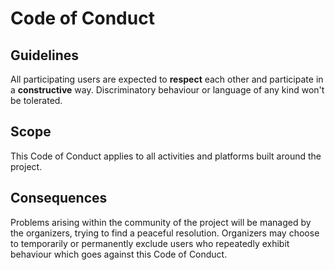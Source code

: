 # Code of Conduct

## Guidelines
All participating users are expected to **respect** each other and participate in a **constructive** way.
Discriminatory behaviour or language of any kind won't be tolerated.

## Scope
This Code of Conduct applies to all activities and platforms built around the project.

## Consequences
Problems arising within the community of the project will be managed by the organizers, trying to find a peaceful
resolution. Organizers may choose to temporarily or permanently exclude users who repeatedly exhibit behaviour
which goes against this Code of Conduct.
